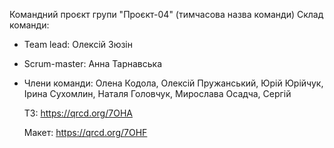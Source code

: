 Командний проєкт групи "Проєкт-04" (тимчасова назва команди) Склад команди:

- Team lead: Олексій Зюзін
- Scrum-master: Анна Тарнавська
- Члени команди: Олена Кодола, Олексій Пружанський, Юрій Юрійчук, Ірина
  Сухомлин, Наталя Головчук, Мирослава Осадча, Сергій

  ТЗ: https://qrcd.org/7OHA

  Макет: https://qrcd.org/7OHF
